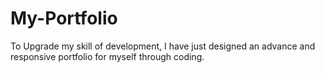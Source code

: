 # My-Portfolio
To Upgrade my skill of development, I have just designed an advance and responsive portfolio for myself through coding.
